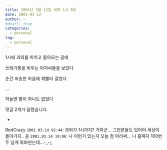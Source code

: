 ```yaml
---
title: 2001년 3월 12일 새벽 1시 8분
date: 2001-03-12
author: ~
#draft: true
categories:
  - personal
tag:
  - personal
---
```




1시에 과외를 마치고 돌아오는 길에

쓰레기통을 비우는 아저씨들을 보았다

순간 죄송한 마음에 재빨리 걸었다

...

하늘엔 별이 하나도 없었다


 댓글  2개가 달렸습니다.

- 
RedCrazy `2001.03.14 02:44`: 
과외가 1시까지? 거하군... 그런분들도 있어야 세상이 돌아가지..
윤 `2001.03.14 19:06`: 
나 이런거 있는지 오늘 첨 아라써... 니 홈페지 100번두 넘게 와바썬는데...-_-;;




